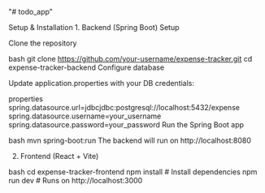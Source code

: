 "# todo_app" 


 Setup & Installation
1️. Backend (Spring Boot) Setup

Clone the repository

bash
git clone https://github.com/your-username/expense-tracker.git
cd expense-tracker-backend
Configure database

Update application.properties with your DB credentials:

properties
spring.datasource.url=jdbcjdbc:postgresql://localhost:5432/expense
spring.datasource.username=your_username
spring.datasource.password=your_password
Run the Spring Boot app

bash
mvn spring-boot:run
The backend will run on http://localhost:8080


2. Frontend (React + Vite)

bash
cd expense-tracker-frontend
npm install  # Install dependencies
npm run dev  # Runs on http://localhost:3000

